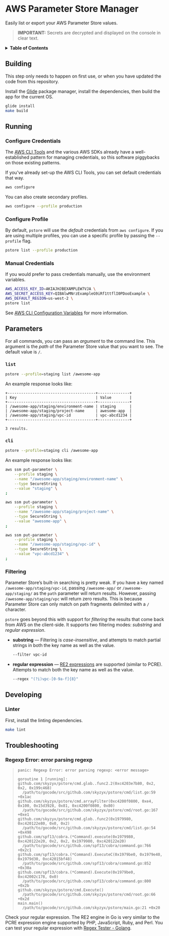 # AWS Parameter Store Manager

Easily list or export your AWS Parameter Store values.

> **IMPORTANT:** Secrets are decrypted and displayed on the console in clear text.

<details>
<summary>
<b>Table of Contents</b>
</summary>

TBD

</details>

## Building

This step only needs to happen on first use, or when you have updated the code from this repository.

Install the [Glide] package manager, install the dependencies, then build the app for the current OS.

```bash
glide install
make build
```

<asciicast>

## Running

### Configure Credentials

The [AWS CLI Tools] and the various AWS SDKs already have a well-established pattern for managing credentials, so this software piggybacks on those existing patterns.

If you've already set-up the AWS CLI Tools, you can set default credentials that way.

```bash
aws configure
```

You can also create secondary profiles.

```bash
aws configure --profile production
```

### Configure Profile

By default, `pstore` will use the _default_ credentials from `aws configure`. If you are using multiple profiles, you can use a specific profile by passing the `--profile` flag.

```bash
pstore list --profile production
```

### Manual Credentials

If you would prefer to pass credentials manually, use the environment variables.

```bash
AWS_ACCESS_KEY_ID=AKIAJHJBEXAMPLEW7VJA \
AWS_SECRET_ACCESS_KEY=QIBAlwMNrzExampleG9iRf1ttflI0PDooExample \
AWS_DEFAULT_REGION=us-west-2 \
pstore list
```

See [AWS CLI Configuration Variables](https://docs.aws.amazon.com/cli/latest/topic/config-vars.html) for more information.

## Parameters

For all commands, you can pass an _argument_ to the command line. This argument is the _path_ of the Parameter Store value that you want to see. The default value is `/`.

### `list`

```bash
pstore --profile=staging list /awesome-app
```

An example response looks like:

```plain
+---------------------------------------+--------------+
| Key                                   | Value        |
+---------------------------------------+--------------+
| /awesome-app/staging/environment-name | staging      |
| /awesome-app/staging/project-name     | awesome-app  |
| /awesome-app/staging/vpc-id           | vpc-abcd1234 |
+---------------------------------------+--------------+

3 results.
```

### `cli`

```bash
pstore --profile=staging cli /awesome-app
```

An example response looks like:

```bash
aws ssm put-parameter \
    --profile staging \
    --name "/awesome-app/staging/environment-name" \
    --type SecureString \
    --value "staging" \
;

aws ssm put-parameter \
    --profile staging \
    --name "/awesome-app/staging/project-name" \
    --type SecureString \
    --value "awesome-app" \
;

aws ssm put-parameter \
    --profile staging \
    --name "/awesome-app/staging/vpc-id" \
    --type SecureString \
    --value "vpc-abcd1234" \
;
```

### Filtering

Parameter Store’s built-in searching is pretty weak. If you have a key named `/awesome-app/staging/vpc-id`, passing `/awesome-app/` or `/awesome-app/staging/` as the `path` parameter will return results. However, passing `/awesome-app/staging/vpc` will return zero results. This is because Parameter Store can only match on path fragments delimited with a `/` character.

`pstore` goes beyond this with support for _filtering_ the results that come back from AWS on the client-side. It supports two filtering modes: _substring_ and _regular expression_.

* **substring** — Filtering is _case-insensitive_, and attempts to match partial strings in both the key name as well as the value.

  ```bash
  --filter vpc-id
  ```

* **regular expression** — [RE2 expressions](https://github.com/google/re2/wiki/Syntax) are supported (similar to PCRE). Attempts to match both the key name as well as the value.

  ```bash
  --regex "(?i)vpc-[0-9a-f]{8}"
  ```

## Developing

### Linter

First, install the linting dependencies.

```bash
make lint
```

## Troubleshooting

### Regexp Error: error parsing regexp

> ```plain
> panic: Regexp Error: error parsing regexp: <error message>
> 
> goroutine 1 [running]:
> github.com/skyzyx/pstore/cmd.glob..func2.2(0xc4203e7b80, 0x2, 0x2, 0x199c468)
>   /path/to/gocode/src/github.com/skyzyx/pstore/cmd/list.go:59 +0x1ac
> github.com/skyzyx/pstore/cmd.arrayFilter(0xc4200f0800, 0xe4, 0x100, 0x15d3928, 0x81, 0xc4200f0800, 0x80)
>   /path/to/gocode/src/github.com/skyzyx/pstore/cmd/root.go:167 +0xe1
> github.com/skyzyx/pstore/cmd.glob..func2(0x1979980, 0xc420122e80, 0x0, 0x2)
>   /path/to/gocode/src/github.com/skyzyx/pstore/cmd/list.go:54 +0x498
> github.com/spf13/cobra.(*Command).execute(0x1979980, 0xc420122e20, 0x2, 0x2, 0x1979980, 0xc420122e20)
>   /path/to/gocode/src/github.com/spf13/cobra/command.go:766 +0x2c1
> github.com/spf13/cobra.(*Command).ExecuteC(0x1979be0, 0x1979e40, 0x1979d30, 0xc42015bf48)
>   /path/to/gocode/src/github.com/spf13/cobra/command.go:852 +0x30a
> github.com/spf13/cobra.(*Command).Execute(0x1979be0, 0xc42002c178, 0x0)
>   /path/to/gocode/src/github.com/spf13/cobra/command.go:800 +0x2b
> github.com/skyzyx/pstore/cmd.Execute()
>   /path/to/gocode/src/github.com/skyzyx/pstore/cmd/root.go:66 +0x2d
> main.main()
>   /path/to/gocode/src/github.com/skyzyx/pstore/main.go:21 +0x20
> ```

Check your regular expression. The RE2 engine in Go is very similar to the PCRE expression engine supported by PHP, JavaScript, Ruby, and Perl. You can test your regular expression with [Regex Tester - Golang](https://regex-golang.appspot.com).

  [AWS CLI Tools]: https://aws.amazon.com/cli/
  [Glide]: https://glide.sh
